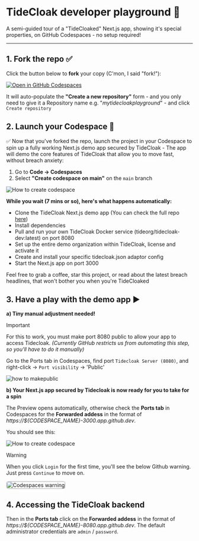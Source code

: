 # TideCloak developer playground 🚀

A semi-guided tour of a "TideCloaked" Next.js app, showing it's special properties, on GitHub Codespaces - no setup required!

---

## **1. Fork the repo** ✅

Click the button below to **fork** your copy (C'mon, I said "fork!"):

[![Open in GitHub Codespaces](https://github.com/codespaces/badge.svg)](https://github.com/tide-foundation/tidespaces/generate)

It will auto-populate the **"Create a new repository"** form - and you only need to give it a Repository name e.g. "*mytidecloakplayground*" - and click `Create repository`

## 2. Launch your Codespace 🚀

✅ Now that you've forked the repo, launch the project in your Codespace to spin up a fully working Next.js demo app secured by TideCloak - The app will demo the core features of TideCloak that allow you to move fast, without breach anxiety:

1. Go to **Code → Codespaces**
2. Select **"Create codespace on main"** on the `main` branch

![How to create codespace](image/README/tidecloak_howto_createcodespace.gif)

**While you wait (7 mins or so), here's what happens automatically:**
- Clone the TideCloak Next.js demo app (You can check the full repo [here](https://github.com/tide-foundation/tidecloak-client-nextJS))
- Install dependencies
- Pull and run your own TideCloak Docker service (tideorg/tidecloak-dev:latest) on port 8080
- Set up the entire demo organization within TideCloak, license and activate it
- Create and install your specific tidecloak.json adaptor config
- Start the Next.js app on port 3000

Feel free to grab a coffee, star this project, or read about the latest breach headlines, that won't bother you when you're TideCloaked

## **3. Have a play with the demo app** ▶️

**a) Tiny manual adjustment needed!**

> [!IMPORTANT]
> For this to work, you must make port 8080 public to allow your app to access Tidecloak.
_(Currently GitHub restricts us from automating this step, so you'll have to do it manually)_

Go to the Ports tab in Codespaces, find port `Tidecloak Server (8080)`, and right-click → `Port visibility` → 'Public'

![how to makepublic](image/README/tidecloak_howto_makepublic.gif)

**b) Your Next.js app secured by Tidecloak is now ready for you to take for a spin**

The Preview opens automatically, otherwise check the **Ports tab** in Codespaces for the **Forwarded addess** in the format of _https://${CODESPACE_NAME}-3000.app.github.dev_.

You should see this:

![How to create codespace](image/README/tidecloak_howto_preview.jpg)

> [!WARNING]
> When you click `Login` for the first time, you'll see the below Github warning. Just press `Continue` to move on.

<img src="image/README/1743562446996.png" alt="Codespaces warning" style="border: 2px solid #ccc; border-radius: 6px;" />

**4. Accessing the TideCloak backend**
------------------------------------------------

Then in the **Ports tab** click on the **Forwarded addess** in the format of _https://${CODESPACE_NAME}-8080.app.github.dev_. The default administrator credentials are `admin` / `password`.
